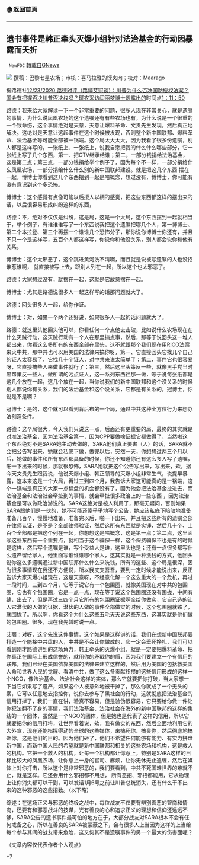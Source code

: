 ###  [:house:返回首頁](https://github.com/ourhimalayas/txt)
---

## 遗书事件是韩正牵头灭爆小组针对法治基金的行动因暴露而夭折
` NewFOC` [轉載自GNews](https://gnews.org/zh-hans/680541/)

![]()![](https://gnews-media-offload.s3.amazonaws.com/wp-content/uploads/2020/12/23233405/%E5%B0%81%E9%9D%A2-78.jpg)
撰稿：巴黎七星农场；审核：喜马拉雅的馍夹肉；校对：Maarago

据路德社[12/23/2020 路德时评（路博艾冠谈）：川普为什么否决国防授权法案？国会有把握否决川普否决权吗？班农采访闫丽梦博士透露出的](https://www.youtube.com/watch?v=cHidGHF6RL0)时间点[1：11：50](https://youtu.be/cHidGHF6RL0?t=4310)



路德：我来给大家解读一下一个非常重要的问题，很多人现在非常关心，就是遗嘱的事情，为什么说凤凰农场的这个遗嘱还有有些农场也有，为什么说是一个很重的一个致命伤，这个事情绝对是天意，天意让爆料革命、文贵先生发现，然后真正地解决。这绝对是天意让这起事件在这个时候被发现，否则整个新中国联邦、爆料革命、法治基金等可能全部被一锅端。这个局太大太大，因为我看了很多份遗嘱，别人都是这样写的，一张纸上、一张纸上，说我自愿把我的什么什么哪些部分，它一张纸上写了几个东西，第一、把GTV继承给谁；第二，一部分钱捐给法治基金，这是第二点；第三点，一部分钱捐给举个例子了，因为每个不一样，一部分捐给什么凤凰农场，一部分捐给什么什么别的新中国联邦建设。就是把这几个东西 摆在一起，博博士你看到这几个东西摆到一起是啥概念，想过没有，博博士，你可能有没有意识到这个多恐怖。

博博士：这个感觉有点像可能以后授人以柄的感觉，把这些东西都这样的摆出来的话，以后很容易形成纠纷这样的东西，

路德：不，绝对不仅仅是纠纷，这是局，这是一个大局，这个东西摆到一起就相当于，举个例子，有谁谁谁写了一个东西说我把这个遗嘱把哪几个人，第一博博士、第二个本拉登、第三个再摆一个谁谁几个恐怖分子，那你说你博博士你还有，并且不只一个是这样写，五百个人都这样写，你说你和他没关系，别人都会说你和他有关系。

博博士：这个太邪恶了，这个跳进黄河洗不清啊，而且就是说被写遗嘱的人也没招谁惹谁啊， 就直接被写上去，跟别人列在一起，所以这个也太邪恶了。

路德：大家想过没有，就摆在一起，这就是它故意摆在一起。

博博士：尤其是路德说很多人一起这样写的话那问题就大了。

路德：回头很多人一起，给你作证。

博博士：对，如果一个两个还好说，如果很多人一起的话问题就大了。

路德：就这里头他回头他可以，你看任何一个点他去击破，比如说什么农场现在在什么灭贼行动，这灭贼行动有一个人在那里搞点事，然后，那等于说回头这一堆人都出来，你看这么多所有的东西全部在里头，这不就跟那个我们现在用RICO法案来灭中共，那中共也可以用美国的法律来搞你呀，第一、它直接回头它找几个自己的证人太容易了，它找几十个证人，对中共来说太简单了；第二，事件它也很容易呀，它直接搞些人来做事件就行了；第三，然后这里头策反一些，就像黑手党当时黑帮策反一些人，做所谓的污点证人，这一系列东西往那一做，等于说每张纸都是这几个放在一起，这几个放在一起，当你说我们的新中国联邦和这个没关系的时候别人都说你有关系，我们的法治基金和这个没关系，它都是有关系的，冠博士，你说是不是啊？

冠博士：是的，这个就可以看到背后布的一个局，通过中共这种全方位行为来想办法创造条件。

路德：这个局很大，今天我们只说这一点，后面还有更重要的局，最终的其实就是对准法治基金，因为法治基金第一，因为CPP要做啥证据它都做得了，当然啦这个东西绝对不是SARA她主动去做的，SARA他们真正要害（人）的话，SARA就不会把公告写出来，她就会私底下做，做完以后，突然一天，你想想过两三个月以后，她做的事件和所有东西都具备的时候，你还不知道你还有这么多人写了遗嘱，啪一下出来的时候，那就很恐怖，SARA她就把这个公告写出来，写出来，欸，据今天文贵先生跟我说，他说灭爆小组、韩正领导的灭爆小组非常生气，说提早暴露，这本来这是一个大局，再过三到四个月，我告诉大家这可能真的是一锅端，这个一锅端是真正的大家一点翻盘的机会都没有了，因为他会把法治基金扯进去，而法治基金和法治社会牵扯到的事情，就会牵扯很多政治上的一些东西 ，因为法治基金是可以做政治游说的。SARA这绝对是被人利用了，那毫无疑问，否则如果SARA跟他们是一伙的，她不可能还傻乎乎地写个公告，她应该私底下暗暗地准备准备几百个，慢慢地准备，准备完以后，啪一下出来，并且把这些所有的遗嘱全部在律师认证，是不是？全部律师验证，然后这所有东西就是实锤，然后几十个、上百个全部都是把这个列在一起，你想想这是啥概念，这是第一点；第二点，这里面写这些东西有一个重要点，就相当于这个骗保一样，这个保费骗保不也是有的时候是这样，然后写个遗嘱是谁，写个受益人是谁，这里头也是；还有一点很多都写什么遗产留给家人，他里面写谁谁谁哪个家人，这其实就是一种洗钱的方式，他回头说你这么多遗嘱通过新中国联邦什么什么来洗钱，所有的这些、这个局是很深，因为很多事情现在我还不方便说，所以我支支吾吾，要到一定时候才能说出来，反正告诉大家灭爆小组现在，这是天意呀，不经意化解一个这么重大的一个危机，再过一段时间，三到四个月，它等于说它有一个包围圈，就像美国现在对中共的包围圈，它也有个包围圈，它是一点一点，现在等于说这个包围圈还没有围拢，中间有缝，出去了，但是再过三四个月它所有的包围圈证据啊全给你做实，它自己造的让人它潜伏的人做的证据，潜伏的人做的事件全部做实的时候，这个包围圈就铁了，就围拢了。所以啊，你看这个为什么这些五毛天天说这些东西，这其实就是他们做的包围圈。很多，现在我先暂时说一点。

艾丽：对呀，这个先说这件事情，这个如果是这样讲的话，我们在想新中国联邦要打造一个能接中共盘的人，中共是不会让你做成的，它一定会垂死挣扎，我们可以看到刚才路德讲到的这场角力，韩正牵头的灭爆小组，就是一定要把爆料革命、把你真正在国际上形成信誉的，就用你的矛戳你的盾，因为我们要建立一个有信用的联邦，我们已经在美国依靠美国的法律来建立这样的，然后用为美国的包括救美国人命和世界人民的觉醒、看清中共，做了这么多贡献积攒的这些信用形成的这样一个NGO，像法治基金、法治社会这样的实体，那么它就要把你打破，当大家想一下当它如果写了遗产，如果这个人被意外地被干掉了，那么你就成了一个无头的案，它可以任意地去指控你，说你去参与了黑社会的行动，这就彻底把法治基金的信用打掉了，我们一直在讲，验真不容易，但是验伪很容易，它只要给你做一件让你犯法翻不了身的事情，我们法治基金、法治社会在海外的新中国联邦的这样的集结的一个团体，虽然是一个NGO的团体，但是她也是代表了这样的信用，所以它就要把你的信用打垮，让世界看着说，欸，我有做实的东西，然后全面地利用它的大外宣，现在还能指挥得动的全球的这些媒体，来搞死你、搞臭你，然后彻底地搞砸你，这是他们的目的。因为他们砸了，他们不希望任何能够有能力、有实力拼盘新中国，而新中国人民的希望就是新中国联邦和相关的这些农场和机构，这是救人的机构。它把一个救人的机构，让每一个机构都让你惹上，特别是SARA这样的目标比较大的凤凰农场，让你惹上一身的官司、麻烦，让你无休无止追缠，然后在媒体上对你打击，所以这个是非常邪恶的，我们要看到，中共不死国难世界的难就不止，就是这样。它还会用什么邪招都不用想， 所有恶招、邪招都能用，它从物理上让你消失都可以干到，可以发话1月6号之前让川普总统消失，还有什么干不出来的这种邪恶的这些招数。（以下略）

综述：在这场正义与邪恶的终极之战中，每位战友不仅要有辨别善恶的智商和情商，还要有和邪恶战斗的技谋，光有善良的心和追求正义的理想和信仰还远远不够，SARA公告的遗书事件最可怕的地方在于，大部分战友对SARA根本不会有任何戒备之心，所以在善良的SARA被蒙蔽之下，会有很多人上当因为这样的上当给每个参与其间的战友带来危险，这又何其不是遗嘱事件的另一个最大的伤害面呢？

（文章内容仅代表作者个人观点）

+7
